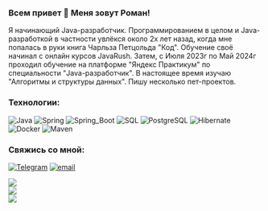 ### Всем привет 👋 Меня зовут Роман!
Я начинающий Java-разработчик. Программированием в целом и Java-разработкой в частности увлёкся около 2х лет назад, 
когда мне попалась в руки книга Чарльза Петцольда "Код". Обучение своё начинал с онлайн курсов JavaRush. Затем, 
с Июля 2023г по Май 2024г проходил обучение на платформе "Яндекс Практикум" по специальности "Java-разработчик". 
В настоящее время изучаю "Алгоритмы и структуры данных". Пишу несколько пет-проектов.


### Технологии:  
![Java](https://img.shields.io/badge/-Java-F29111?style=for-the-badge&logo=Java&logoColor=FFFFFF)
![Spring](https://img.shields.io/badge/-Spring-6AAD3D?style=for-the-badge&logo=spring&logoColor=FFFFFF)
![Spring_Boot](https://img.shields.io/badge/-Spring_Boot-6AAD3D?style=for-the-badge&logo=springboot&logoColor=FFFFFF)
![SQL](https://img.shields.io/badge/-SQL-F29111?style=for-the-badge&logo=sql&logoColor=FFFFFF)
![PostgreSQL](https://img.shields.io/badge/-postgresql-31648C?style=for-the-badge&logo=postgresql&logoColor=FFFFFF)
![Hibernate](https://img.shields.io/badge/-Hibernate-59666C?style=for-the-badge&logo=hibernate&logoColor=FFFFFF)
![Docker](https://img.shields.io/badge/-Docker-27519C?style=for-the-badge&logo=docker&logoColor=FFFFFF)
![Maven](https://img.shields.io/badge/-Maven-D22127?style=for-the-badge&logo=apache&logoColor=FFFFFF)

### Свяжись со мной:
[![Telegram](https://img.shields.io/badge/-Telegram-28A8EA?style=for-the-badge&logo=telegram&logoColor=FFFFFF)](https://t.me/RoManukyan86)
[![email](https://img.shields.io/badge/Email-yellow?style=for-the-badge&logo=maildotru&logoColor=FFFFFF)](mailto:romanukyan@gmail.com)


![](https://github-readme-stats.vercel.app/api?username=Mithrilin&theme=shadow_blue&show_icons=true&hide_border=false&include_all_commits=true&count_private=true)<br/>
![](https://github-readme-streak-stats.herokuapp.com/?user=Mithrilin&theme=shadow_blue&hide_border=false)<br/>
![](https://github-readme-stats.vercel.app/api/top-langs/?username=Mithrilin&theme=shadow_blue&hide_border=false&include_all_commits=true&count_private=false&layout=compact)
